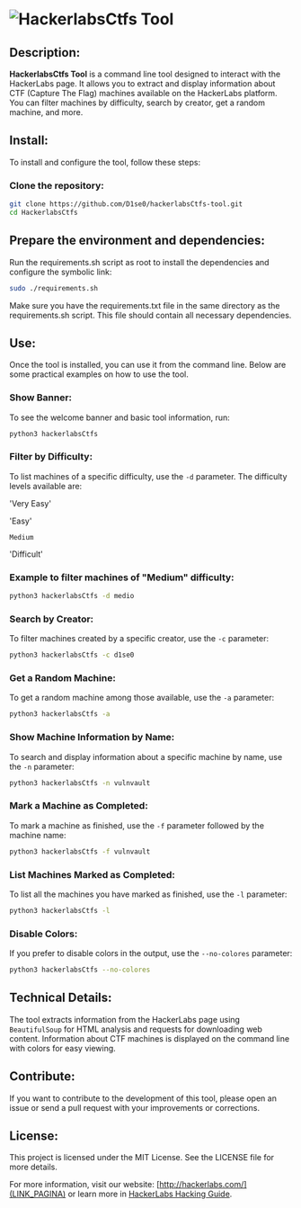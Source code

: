 # ![HackerlabsCtfs Tool](https://github.com/user-attachments/assets/25ee94f6-ac12-4134-b5b0-540600ea28f3) 

## Description:

**HackerlabsCtfs Tool** is a command line tool designed to interact with the HackerLabs page. It allows you to extract and display information about CTF (Capture The Flag) machines available on the HackerLabs platform. You can filter machines by difficulty, search by creator, get a random machine, and more.

## Install:

To install and configure the tool, follow these steps:

### **Clone the repository:**

```bash
git clone https://github.com/D1se0/hackerlabsCtfs-tool.git
cd HackerlabsCtfs
```

## Prepare the environment and dependencies:

Run the requirements.sh script as root to install the dependencies and configure the symbolic link:

```bash
sudo ./requirements.sh
```

Make sure you have the requirements.txt file in the same directory as the requirements.sh script. This file should contain all necessary dependencies.

## Use:

Once the tool is installed, you can use it from the command line. Below are some practical examples on how to use the tool.

### Show Banner:

To see the welcome banner and basic tool information, run:

```bash
python3 hackerlabsCtfs
```

### Filter by Difficulty:

To list machines of a specific difficulty, use the `-d` parameter. The difficulty levels available are:

'Very Easy'

'Easy'

`Medium`

'Difficult'

### Example to filter machines of "Medium" difficulty:

```bash
python3 hackerlabsCtfs -d medio
```

### Search by Creator:

To filter machines created by a specific creator, use the `-c` parameter:

```bash
python3 hackerlabsCtfs -c d1se0
```

### Get a Random Machine:

To get a random machine among those available, use the `-a` parameter:

```bash
python3 hackerlabsCtfs -a
```

### Show Machine Information by Name:

To search and display information about a specific machine by name, use the `-n` parameter:

```bash
python3 hackerlabsCtfs -n vulnvault
```

### Mark a Machine as Completed:

To mark a machine as finished, use the `-f` parameter followed by the machine name:

```bash
python3 hackerlabsCtfs -f vulnvault
```

### List Machines Marked as Completed:

To list all the machines you have marked as finished, use the `-l` parameter:

```bash
python3 hackerlabsCtfs -l
```

### Disable Colors:

If you prefer to disable colors in the output, use the `--no-colores` parameter:

```bash 
python3 hackerlabsCtfs --no-colores
```

## Technical Details:

The tool extracts information from the HackerLabs page using `BeautifulSoup` for HTML analysis and requests for downloading web content. Information about CTF machines is displayed on the command line with colors for easy viewing.

## Contribute:

If you want to contribute to the development of this tool, please open an issue or send a pull request with your improvements or corrections.

## License:

This project is licensed under the MIT License. See the LICENSE file for more details.

For more information, visit our website: [http://hackerlabs.com/](LINK_PAGINA) or learn more in [HackerLabs Hacking Guide](LINK_PAGINA_GUIA_HACKING).
